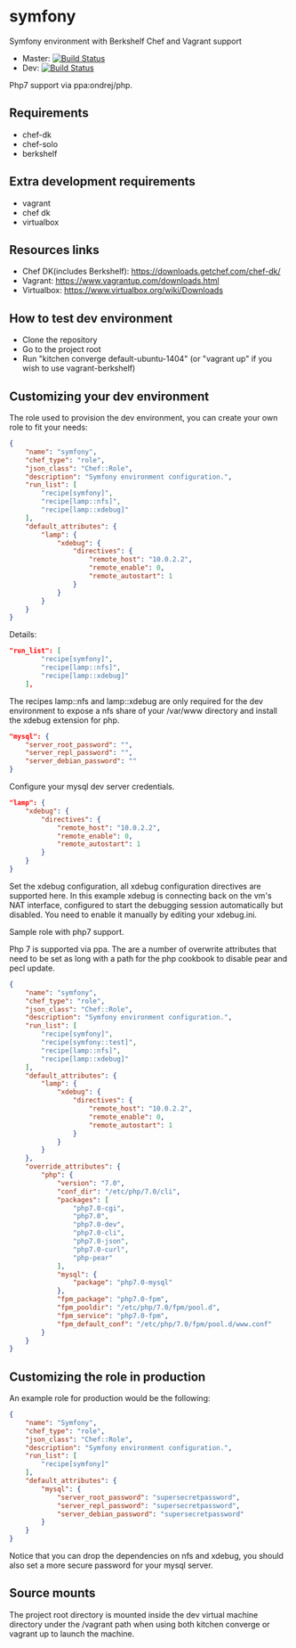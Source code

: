 symfony
=======

Symfony environment with Berkshelf Chef and Vagrant support
* Master: [![Build Status](https://api.travis-ci.org/sergiuionescu/symfony.svg?branch=master)](http://travis-ci.org/sergiuionescu/symfony)
* Dev: [![Build Status](https://api.travis-ci.org/sergiuionescu/symfony.svg?branch=dev)](http://travis-ci.org/sergiuionescu/symfony)

Php7 support via ppa:ondrej/php.

Requirements
------------
* chef-dk
* chef-solo
* berkshelf

Extra development requirements
-----------------------------
* vagrant
* chef dk
* virtualbox

Resources links
---------------
* Chef DK(includes Berkshelf): https://downloads.getchef.com/chef-dk/
* Vagrant: https://www.vagrantup.com/downloads.html
* Virtualbox: https://www.virtualbox.org/wiki/Downloads


How to test dev environment
---------------------------
- Clone the repository
- Go to the project root
- Run "kitchen converge default-ubuntu-1404" (or "vagrant up" if you wish to use vagrant-berkshelf)

Customizing your dev environment
--------------------------------
The role used to provision the dev environment, you can create your own role to fit your needs:
```json
{
    "name": "symfony",
    "chef_type": "role",
    "json_class": "Chef::Role",
    "description": "Symfony environment configuration.",
    "run_list": [
        "recipe[symfony]",
        "recipe[lamp::nfs]",
        "recipe[lamp::xdebug]"
    ],
    "default_attributes": {
        "lamp": {
            "xdebug": {
                "directives": {
                    "remote_host": "10.0.2.2",
                    "remote_enable": 0,
                    "remote_autostart": 1
                }
            }
        }
    }
}
```

Details:
```json
"run_list": [
        "recipe[symfony]",
        "recipe[lamp::nfs]",
        "recipe[lamp::xdebug]"
    ],
```
The recipes lamp::nfs and lamp::xdebug are only required for the dev environment to expose a nfs share of your /var/www directory and install the xdebug extension for php.


```json
"mysql": {
    "server_root_password": "",
    "server_repl_password": "",
    "server_debian_password": ""
}
```
Configure your mysql dev server credentials.

```json
"lamp": {
    "xdebug": {
        "directives": {
            "remote_host": "10.0.2.2",
            "remote_enable": 0,
            "remote_autostart": 1
        }
    }
}
```
Set the xdebug configuration, all xdebug configuration directives are supported here. In this example xdebug is connecting back on the vm's NAT interface, 
configured to start the debugging session automatically but disabled. You need to enable it manually by editing your xdebug.ini.

Sample role with php7 support.

Php 7 is supported via ppa. The are a number of overwrite attributes that need to be set as long with a path for the php cookbook to disable pear and pecl update.
```json
{
    "name": "symfony",
    "chef_type": "role",
    "json_class": "Chef::Role",
    "description": "Symfony environment configuration.",
    "run_list": [
        "recipe[symfony]",
        "recipe[symfony::test]",
        "recipe[lamp::nfs]",
        "recipe[lamp::xdebug]"
    ],
    "default_attributes": {
        "lamp": {
            "xdebug": {
                "directives": {
                    "remote_host": "10.0.2.2",
                    "remote_enable": 0,
                    "remote_autostart": 1
                }
            }
        }
    },
    "override_attributes": {
        "php": {
            "version": "7.0",
            "conf_dir": "/etc/php/7.0/cli",
            "packages": [
                "php7.0-cgi",
                "php7.0",
                "php7.0-dev",
                "php7.0-cli",
                "php7.0-json",
                "php7.0-curl",
                "php-pear"
            ],
            "mysql": {
                "package": "php7.0-mysql"
            },
            "fpm_package": "php7.0-fpm",
            "fpm_pooldir": "/etc/php/7.0/fpm/pool.d",
            "fpm_service": "php7.0-fpm",
            "fpm_default_conf": "/etc/php/7.0/fpm/pool.d/www.conf"
        }
    }
}
```

Customizing the role in production
----------------------------------

An example role for production would be the following:
```json
{
    "name": "Symfony",
    "chef_type": "role",
    "json_class": "Chef::Role",
    "description": "Symfony environment configuration.",
    "run_list": [
        "recipe[symfony]"
    ],
    "default_attributes": {
        "mysql": {
            "server_root_password": "supersecretpassword",
            "server_repl_password": "supersecretpassword",
            "server_debian_password": "supersecretpassword"
        }
    }
}
```
Notice that you can drop the dependencies on nfs and xdebug, you should also set a more secure password for your mysql server.

Source mounts
-------------

The project root directory is mounted inside the dev virtual machine directory under the /vagrant path when using both kitchen converge or vagrant up to launch the machine.

